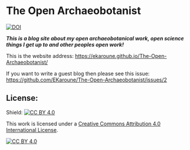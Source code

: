 # The Open Archaeobotanist

[![DOI](https://zenodo.org/badge/DOI/10.5281/zenodo.5179986.svg)](https://doi.org/10.5281/zenodo.5179986)

***This is a blog site about my open archaeobotanical work, open science things I get up to and other peoples open work!***

This is the website address: https://ekaroune.github.io/The-Open-Archaeobotanist/

If you want to write a guest blog then please see this issue: https://github.com/EKaroune/The-Open-Archaeobotanist/issues/2

## License:
Shield: [![CC BY 4.0][cc-by-shield]][cc-by]

This work is licensed under a
[Creative Commons Attribution 4.0 International License][cc-by].

[![CC BY 4.0][cc-by-image]][cc-by]

[cc-by]: http://creativecommons.org/licenses/by/4.0/
[cc-by-image]: https://i.creativecommons.org/l/by/4.0/88x31.png
[cc-by-shield]: https://img.shields.io/badge/License-CC%20BY%204.0-lightgrey.svg

